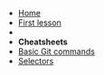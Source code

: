 <!-- markdownlint-disable MD041 -->

* [Home](/)
* [First lesson](./1lesson.md)
* &nbsp;
* **Cheatsheets**
* [Basic Git commands](./git-commands.md)
* [Selectors](./selectors.md)
